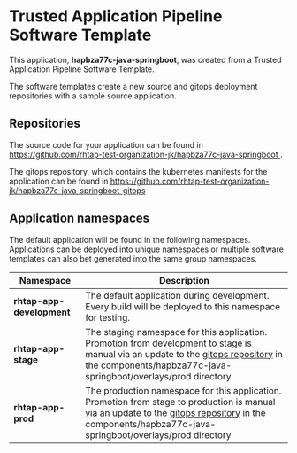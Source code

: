 # Trusted Application Pipeline Software Template

This application, **hapbza77c-java-springboot**, was created from a Trusted Application Pipeline Software Template.

The software templates create a new source and gitops deployment repositories with a sample source application. 

## Repositories

The source code for your application can be found in [https://github.com/rhtap-test-organization-jk/hapbza77c-java-springboot ](https://github.com/rhtap-test-organization-jk/hapbza77c-java-springboot ).
 
The gitops repository, which contains the kubernetes manifests for the application can be found in 
[https://github.com/rhtap-test-organization-jk/hapbza77c-java-springboot-gitops ](https://github.com/rhtap-test-organization-jk/hapbza77c-java-springboot-gitops ) 

## Application namespaces 

The default application will be found in the following namespaces. Applications can be deployed into unique namespaces or multiple software templates can also bet generated into the same group namespaces.  

|  Namespace   |  Description   |  
| -------- | -------- |   
| **rhtap-app-development** | The default application during development. Every build will be deployed to this namespace for testing. | 
| **rhtap-app-stage** | The staging namespace for this application. Promotion from development to stage is manual via an update to the [gitops repository](https://github.com/rhtap-test-organization-jk/hapbza77c-java-springboot-gitops ) in the components/hapbza77c-java-springboot/overlays/prod directory |  
| **rhtap-app-prod** | The production namespace for this application. Promotion from stage to production is manual via an update to the [gitops repository](https://github.com/rhtap-test-organization-jk/hapbza77c-java-springboot-gitops ) in the components/hapbza77c-java-springboot/overlays/prod directory | 